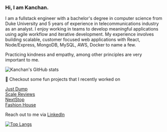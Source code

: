 ### Hi, I am Kanchan. 

I am a fullstack engineer with a bachelor's degree in computer science from Duke University and 5 years of experience in telecommunications industry as an analyst. I enjoy working in teams to develop meaningful applications using agile workflow and iterative development. My experience involves building scalable, customer focused web applications with React, Node/Express, MongoDB, MySQL, AWS, Docker to name a few.

Practicing kindness and empathy, among other principles are very important to me. 

![Kanchan's GitHub stats](https://github-readme-stats.vercel.app/api?username=kc127&show_icons=true&theme=radical&count_private=true)

🔭 Checkout some fun projects that I recently worked on

<a href="https://github.com/kc127/just-dump" target="_top">Just Dump</a>
<br>
<a href="https://github.com/kc127/reviews-api" target="_top">Scale Reviews</a>
<br>
<a href="https://github.com/Magnetic-Mediterranean/Hub" target="_top">NextStop</a>
<br>
<a href="https://github.com/kc127/fashion-house" target="_top">Fashion House</a>
<br>

Reach out to me via <a href="https://www.linkedin.com/in/kc127/" target="_top">Linkedln</a>

[![Top Langs](https://github-readme-stats.vercel.app/api/top-langs/?username=kc127&layout=compact)](https://github.com/kc127/github-readme-stats)

<!--
**kc127/kc127** is a ✨ _special_ ✨ repository because its `README.md` (this file) appears on your GitHub profile.

Here are some ideas to get you started:

- 🔭 I’m currently working on ...
- 🌱 I’m currently learning ...
- 👯 I’m looking to collaborate on ...
- 🤔 I’m looking for help with ...
- 💬 Ask me about ...
- 📫 How to reach me: ...
- 😄 Pronouns: ...
- ⚡ Fun fact: ...
-->
